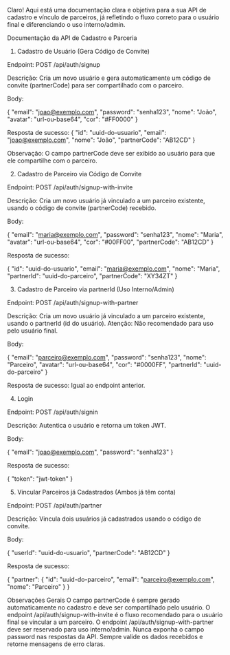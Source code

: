 Claro! Aqui está uma documentação clara e objetiva para a sua API de cadastro e vínculo de parceiros, já refletindo o fluxo correto para o usuário final e diferenciando o uso interno/admin.

Documentação da API de Cadastro e Parceria
1. Cadastro de Usuário (Gera Código de Convite)

Endpoint:
POST /api/auth/signup

Descrição:
Cria um novo usuário e gera automaticamente um código de convite (partnerCode) para ser compartilhado com o parceiro.

Body:

{
  "email": "joao@exemplo.com",
  "password": "senha123",
  "nome": "João",
  "avatar": "url-ou-base64",
  "cor": "#FF0000"
}


Resposta de sucesso:
{
  "id": "uuid-do-usuario",
  "email": "joao@exemplo.com",
  "nome": "João",
  "partnerCode": "AB12CD"
}


Observação:
O campo partnerCode deve ser exibido ao usuário para que ele compartilhe com o parceiro.

2. Cadastro de Parceiro via Código de Convite

Endpoint:
POST /api/auth/signup-with-invite

Descrição:
Cria um novo usuário já vinculado a um parceiro existente, usando o código de convite (partnerCode) recebido.

Body:

{
  "email": "maria@exemplo.com",
  "password": "senha123",
  "nome": "Maria",
  "avatar": "url-ou-base64",
  "cor": "#00FF00",
  "partnerCode": "AB12CD"
}


Resposta de sucesso:

{
  "id": "uuid-do-usuario",
  "email": "maria@exemplo.com",
  "nome": "Maria",
  "partnerId": "uuid-do-parceiro",
  "partnerCode": "XY34ZT"
}

3. Cadastro de Parceiro via partnerId (Uso Interno/Admin)

Endpoint:
POST /api/auth/signup-with-partner

Descrição:
Cria um novo usuário já vinculado a um parceiro existente, usando o partnerId (id do usuário).
Atenção: Não recomendado para uso pelo usuário final.

Body:

{
  "email": "parceiro@exemplo.com",
  "password": "senha123",
  "nome": "Parceiro",
  "avatar": "url-ou-base64",
  "cor": "#0000FF",
  "partnerId": "uuid-do-parceiro"
}


Resposta de sucesso:
Igual ao endpoint anterior.

4. Login

Endpoint:
POST /api/auth/signin

Descrição:
Autentica o usuário e retorna um token JWT.

Body:

{
  "email": "joao@exemplo.com",
  "password": "senha123"
}


Resposta de sucesso:

{
  "token": "jwt-token"
}

5. Vincular Parceiros já Cadastrados (Ambos já têm conta)

Endpoint:
POST /api/auth/partner

Descrição:
Vincula dois usuários já cadastrados usando o código de convite.

Body:

{
  "userId": "uuid-do-usuario",
  "partnerCode": "AB12CD"
}


Resposta de sucesso:

{
  "partner": {
    "id": "uuid-do-parceiro",
    "email": "parceiro@exemplo.com",
    "nome": "Parceiro"
  }
}

Observações Gerais
O campo partnerCode é sempre gerado automaticamente no cadastro e deve ser compartilhado pelo usuário.
O endpoint /api/auth/signup-with-invite é o fluxo recomendado para o usuário final se vincular a um parceiro.
O endpoint /api/auth/signup-with-partner deve ser reservado para uso interno/admin.
Nunca exponha o campo password nas respostas da API.
Sempre valide os dados recebidos e retorne mensagens de erro claras.
